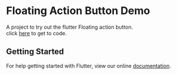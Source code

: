 # Floating Action Button Demo

A project to try out the flutter Floating action button.\
click [here](https://github.com/amaan75/flutter_tuts/blob/master/floating_action_button_demo/lib/main.dart) to get to code.

## Getting Started

For help getting started with Flutter, view our online
[documentation](https://flutter.io/).
